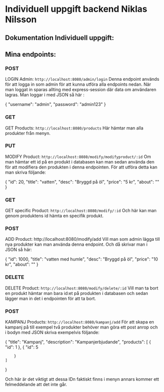 # Individuell uppgift backend Niklas Nilsson



## Dokumentation Individuell uppgift:

## Mina endpoints:


### POST
LOGIN Admin: `http://localhost:8080/admin/login`
Denna endpoint används för att logga in som admin för att kunna utföra alla endpoints nedan. När man loggat in sparas allting med express-session där data om användaren lagras. Man loggar i med JSON så här :




{
	"username": "admin",
	"password": "admin123"
}





### GET
GET Products: `http://localhost:8080/products`
Här hämtar man alla produkter från menyn.








### PUT
MODIFY Product: `http://localhost:8080/modify/modifyproduct/:id`
Om man hämtar ett id på en produkt i databasen kan man sedan använda den för att modifiera den produkten i denna endpointen. För att utföra detta kan man skriva följande: 




 {
        "id": 20,
        "title": "vatten",
        "desc": "Bryggd på öl",
        "price": "5 kr",
        "about": ""
    }



### GET
GET specific Product: `http://localhost:8080/modify/:id`
Och här kan man genom produktens id hämta en specifik produkt.








### POST
ADD Product: http://localhost:8080/modify/add
Vill man som admin lägga till nya produkter kan man använda denna endpoint. Och då skrivar man i JSON så här:




 {
        "id": 1000,
        "title": "vatten med humle",
        "desc": "Bryggd på öl",
        "price": "10 kr",
        "about": ""
    }





### DELETE
DELETE Product: `http://localhost:8080/modify/delete/:id`
Vill man ta bort en produkt hämtar man bara id:et på produkten i databasen och sedan lägger man in det i endpointen för att ta bort.








### POST
KAMPANJ Products: `http://localhost:8080/kampanj/add`
För att skapa en kampanj på till exempel två produkter behöver man göra ett post anrop och i bodyn med JSON skriva exempelvis följande:




{
    "title": "Kampanj",
    "description": "Kampanjerbjudande",
    "products": [
        {
            "id": 1
        },
        {
            "id": 5
				
        }
    ]
}


Och här är det viktigt att dessa IDn faktiskt finns i menyn annars kommer ett felmeddelande att det inte går.
